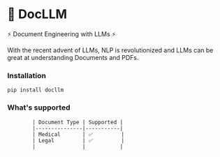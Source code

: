 # 📖 DocLLM

⚡ Document Engineering with LLMs ⚡

With the recent advent of LLMs, NLP is revolutionized and LLMs can be great at understanding Documents and PDFs.

### Installation 

```pip install docllm```

### What's supported 

            | Document Type | Supported |
            |---------------|-----------|
            | Medical       | ✅︎         |
            | Legal         | ✅︎         |
            |               |           |
